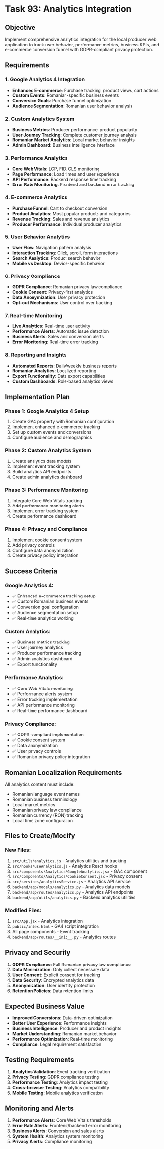 # Task 93: Analytics Integration

## Objective
Implement comprehensive analytics integration for the local producer web application to track user behavior, performance metrics, business KPIs, and e-commerce conversion funnel with GDPR-compliant privacy protection.

## Requirements

### 1. Google Analytics 4 Integration
- **Enhanced E-commerce**: Purchase tracking, product views, cart actions
- **Custom Events**: Romanian-specific business events
- **Conversion Goals**: Purchase funnel optimization
- **Audience Segmentation**: Romanian user behavior analysis

### 2. Custom Analytics System
- **Business Metrics**: Producer performance, product popularity
- **User Journey Tracking**: Complete customer journey analysis
- **Romanian Market Analytics**: Local market behavior insights
- **Admin Dashboard**: Business intelligence interface

### 3. Performance Analytics
- **Core Web Vitals**: LCP, FID, CLS monitoring
- **Page Performance**: Load times and user experience
- **API Performance**: Backend response time tracking
- **Error Rate Monitoring**: Frontend and backend error tracking

### 4. E-commerce Analytics
- **Purchase Funnel**: Cart to checkout conversion
- **Product Analytics**: Most popular products and categories
- **Revenue Tracking**: Sales and revenue analytics
- **Producer Performance**: Individual producer analytics

### 5. User Behavior Analytics
- **User Flow**: Navigation pattern analysis
- **Interaction Tracking**: Click, scroll, form interactions
- **Search Analytics**: Product search behavior
- **Mobile vs Desktop**: Device-specific behavior

### 6. Privacy Compliance
- **GDPR Compliance**: Romanian privacy law compliance
- **Cookie Consent**: Privacy-first analytics
- **Data Anonymization**: User privacy protection
- **Opt-out Mechanisms**: User control over tracking

### 7. Real-time Monitoring
- **Live Analytics**: Real-time user activity
- **Performance Alerts**: Automatic issue detection
- **Business Alerts**: Sales and conversion alerts
- **Error Monitoring**: Real-time error tracking

### 8. Reporting and Insights
- **Automated Reports**: Daily/weekly business reports
- **Romanian Analytics**: Localized reporting
- **Export Functionality**: Data export capabilities
- **Custom Dashboards**: Role-based analytics views

## Implementation Plan

### Phase 1: Google Analytics 4 Setup
1. Create GA4 property with Romanian configuration
2. Implement enhanced e-commerce tracking
3. Set up custom events and conversions
4. Configure audience and demographics

### Phase 2: Custom Analytics System
1. Create analytics data models
2. Implement event tracking system
3. Build analytics API endpoints
4. Create admin analytics dashboard

### Phase 3: Performance Monitoring
1. Integrate Core Web Vitals tracking
2. Add performance monitoring alerts
3. Implement error tracking system
4. Create performance dashboard

### Phase 4: Privacy and Compliance
1. Implement cookie consent system
2. Add privacy controls
3. Configure data anonymization
4. Create privacy policy integration

## Success Criteria

### Google Analytics 4:
- ✅ Enhanced e-commerce tracking setup
- ✅ Custom Romanian business events
- ✅ Conversion goal configuration
- ✅ Audience segmentation setup
- ✅ Real-time analytics working

### Custom Analytics:
- ✅ Business metrics tracking
- ✅ User journey analytics
- ✅ Producer performance tracking
- ✅ Admin analytics dashboard
- ✅ Export functionality

### Performance Analytics:
- ✅ Core Web Vitals monitoring
- ✅ Performance alerts system
- ✅ Error tracking implementation
- ✅ API performance monitoring
- ✅ Real-time performance dashboard

### Privacy Compliance:
- ✅ GDPR-compliant implementation
- ✅ Cookie consent system
- ✅ Data anonymization
- ✅ User privacy controls
- ✅ Romanian privacy policy integration

## Romanian Localization Requirements

All analytics content must include:
- Romanian language event names
- Romanian business terminology
- Local market metrics
- Romanian privacy law compliance
- Romanian currency (RON) tracking
- Local time zone configuration

## Files to Create/Modify

### New Files:
1. `src/utils/analytics.js` - Analytics utilities and tracking
2. `src/hooks/useAnalytics.js` - Analytics React hooks
3. `src/components/Analytics/GoogleAnalytics.jsx` - GA4 component
4. `src/components/Analytics/CookieConsent.jsx` - Privacy consent
5. `src/services/analyticsService.js` - Analytics API service
6. `backend/app/models/analytics.py` - Analytics data models
7. `backend/app/routes/analytics.py` - Analytics API endpoints
8. `backend/app/utils/analytics.py` - Backend analytics utilities

### Modified Files:
1. `src/App.jsx` - Analytics integration
2. `public/index.html` - GA4 script integration
3. All page components - Event tracking
4. `backend/app/routes/__init__.py` - Analytics routes

## Privacy and Security

1. **GDPR Compliance**: Full Romanian privacy law compliance
2. **Data Minimization**: Only collect necessary data
3. **User Consent**: Explicit consent for tracking
4. **Data Security**: Encrypted analytics data
5. **Anonymization**: User identity protection
6. **Retention Policies**: Data retention limits

## Expected Business Value

- **Improved Conversions**: Data-driven optimization
- **Better User Experience**: Performance insights
- **Business Intelligence**: Producer and product insights
- **Market Understanding**: Romanian market behavior
- **Performance Optimization**: Real-time monitoring
- **Compliance**: Legal requirement satisfaction

## Testing Requirements

1. **Analytics Validation**: Event tracking verification
2. **Privacy Testing**: GDPR compliance testing
3. **Performance Testing**: Analytics impact testing
4. **Cross-browser Testing**: Analytics compatibility
5. **Mobile Testing**: Mobile analytics verification

## Monitoring and Alerts

1. **Performance Alerts**: Core Web Vitals thresholds
2. **Error Rate Alerts**: Frontend/backend error monitoring
3. **Business Alerts**: Conversion and sales alerts
4. **System Health**: Analytics system monitoring
5. **Privacy Alerts**: Compliance monitoring
